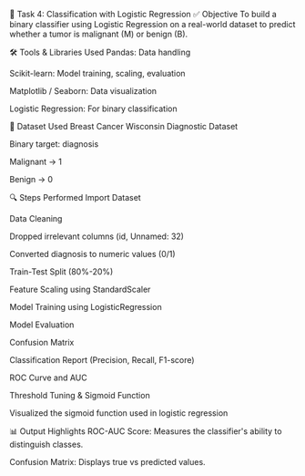 🧠 Task 4: Classification with Logistic Regression
✅ Objective
To build a binary classifier using Logistic Regression on a real-world dataset to predict whether a tumor is malignant (M) or benign (B).

🛠️ Tools & Libraries Used
Pandas: Data handling

Scikit-learn: Model training, scaling, evaluation

Matplotlib / Seaborn: Data visualization

Logistic Regression: For binary classification

📂 Dataset Used
Breast Cancer Wisconsin Diagnostic Dataset

Binary target: diagnosis

Malignant → 1

Benign → 0

🔍 Steps Performed
Import Dataset

Data Cleaning

Dropped irrelevant columns (id, Unnamed: 32)

Converted diagnosis to numeric values (0/1)

Train-Test Split (80%-20%)

Feature Scaling using StandardScaler

Model Training using LogisticRegression

Model Evaluation

Confusion Matrix

Classification Report (Precision, Recall, F1-score)

ROC Curve and AUC

Threshold Tuning & Sigmoid Function

Visualized the sigmoid function used in logistic regression

📊 Output Highlights
ROC-AUC Score: Measures the classifier's ability to distinguish classes.

Confusion Matrix: Displays true vs predicted values.
